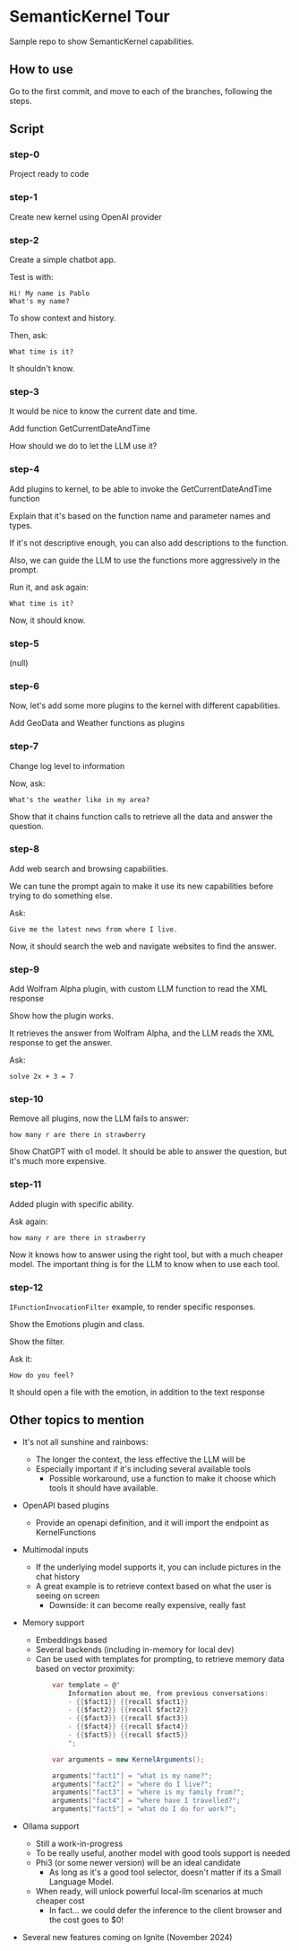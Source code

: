 # SemanticKernel Tour

Sample repo to show SemanticKernel capabilities.

## How to use

Go to the first commit, and move to each of the branches, following the steps.

## Script

### step-0

Project ready to code

### step-1

Create new kernel using OpenAI provider

### step-2

Create a simple chatbot app.

Test is with:
```
Hi! My name is Pablo
What's my name?
```

To show context and history.

Then, ask: 
```
What time is it?
```

It shouldn't know.

### step-3

It would be nice to know the current date and time.

Add function GetCurrentDateAndTime

How should we do to let the LLM use it?

### step-4

Add plugins to kernel, to be able to invoke the GetCurrentDateAndTime function

Explain that it's based on the function name and parameter names and types.

If it's not descriptive enough, you can also add descriptions to the function.

Also, we can guide the LLM to use the functions more aggressively in the prompt.

Run it, and ask again: 
```
What time is it?
```
Now, it should know.

### step-5

(null)

### step-6
Now, let's add some more plugins to the kernel with different capabilities.

Add GeoData and Weather functions as plugins

### step-7

Change log level to information

Now, ask:
```
What's the weather like in my area?
```

Show that it chains function calls to retrieve all the data and answer the question.

### step-8

Add web search and browsing capabilities.

We can tune the prompt again to make it use its new capabilities before trying to do something else.

Ask:
```
Give me the latest news from where I live.
```
    
Now, it should search the web and navigate websites to find the answer.

### step-9      

Add Wolfram Alpha plugin, with custom LLM function to read the XML response

Show how the plugin works.

It retrieves the answer from Wolfram Alpha, and the LLM reads the XML response to get the answer.

Ask:
```
solve 2x + 3 = 7
```

### step-10

Remove all plugins, now the LLM fails to answer: 
```
how many r are there in strawberry
```

Show ChatGPT with o1 model. It should be able to answer the question, but it's much more expensive.

### step-11

Added plugin with specific ability. 

Ask again:
```
how many r are there in strawberry
```

Now it knows how to answer using the right tool, but with a much cheaper model. The important thing is for the LLM to know when to use each tool.

### step-12

`IFunctionInvocationFilter` example, to render specific responses.

Show the Emotions plugin and class.

Show the filter.

Ask it:
```
How do you feel?
```

It should open a file with the emotion, in addition to the text response

## Other topics to mention

- It's not all sunshine and rainbows:
    - The longer the context, the less effective the LLM will be
    - Especially important if it's including several available tools
        - Possible workaround, use a function to make it choose which tools it should have available.
- OpenAPI based plugins
    - Provide an openapi definition, and it will import the endpoint as KernelFunctions
- Multimodal inputs
    - If the underlying model supports it, you can include pictures in the chat history
    - A great example is to retrieve context based on what the user is seeing on screen
        - Downside: it can become really expensive, really fast
    
- Memory support
    - Embeddings based
    - Several backends (including in-memory for local dev)
    - Can be used with templates for prompting, to retrieve memory data based on vector proximity:
        ```csharp
            var template = @"
                Information about me, from previous conversations:
                - {{$fact1}} {{recall $fact1}}
                - {{$fact2}} {{recall $fact2}}
                - {{$fact3}} {{recall $fact3}}
                - {{$fact4}} {{recall $fact4}}
                - {{$fact5}} {{recall $fact5}}
                ";

            var arguments = new KernelArguments();

            arguments["fact1"] = "what is my name?";
            arguments["fact2"] = "where do I live?";
            arguments["fact3"] = "where is my family from?";
            arguments["fact4"] = "where have I travelled?";
            arguments["fact5"] = "what do I do for work?";
        ```

- Ollama support
    - Still a work-in-progress
    - To be really useful, another model with good tools support is needed
    - Phi3 (or some newer version) will be an ideal candidate
        - As long as it's a good tool selector, doesn't matter if its a Small Language Model.
    - When ready, will unlock powerful local-llm scenarios at much cheaper cost
        - In fact... we could defer the inference to the client browser and the cost goes to $0!

- Several new features coming on Ignite (November 2024)
